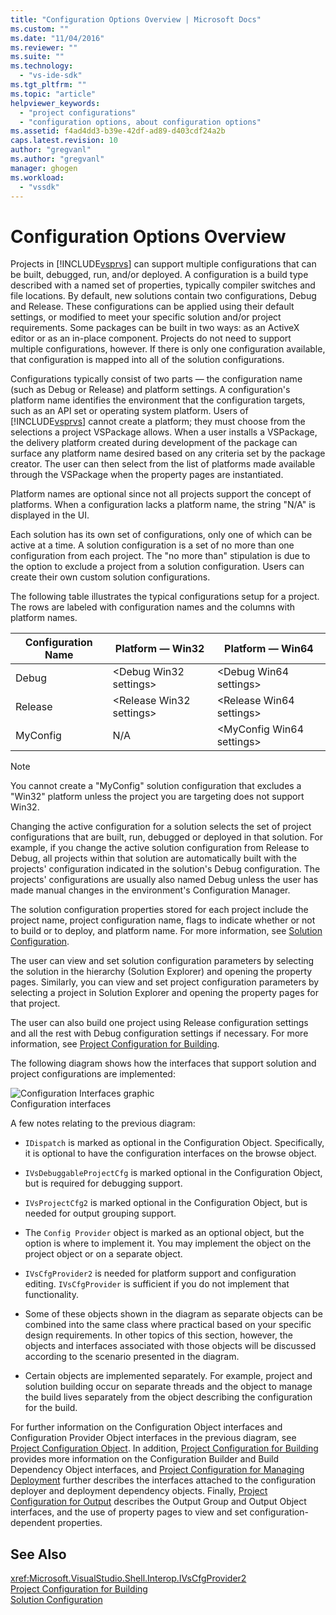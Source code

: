 ```yaml
---
title: "Configuration Options Overview | Microsoft Docs"
ms.custom: ""
ms.date: "11/04/2016"
ms.reviewer: ""
ms.suite: ""
ms.technology: 
  - "vs-ide-sdk"
ms.tgt_pltfrm: ""
ms.topic: "article"
helpviewer_keywords: 
  - "project configurations"
  - "configuration options, about configuration options"
ms.assetid: f4ad4dd3-b39e-42df-ad89-d403cdf24a2b
caps.latest.revision: 10
author: "gregvanl"
ms.author: "gregvanl"
manager: ghogen
ms.workload: 
  - "vssdk"
---
```

# Configuration Options Overview
Projects in [!INCLUDE[vsprvs](../../code-quality/includes/vsprvs_md.md)] can support multiple configurations that can be built, debugged, run, and/or deployed. A configuration is a build type described with a named set of properties, typically compiler switches and file locations. By default, new solutions contain two configurations, Debug and Release. These configurations can be applied using their default settings, or modified to meet your specific solution and/or project requirements. Some packages can be built in two ways: as an ActiveX editor or as an in-place component. Projects do not need to support multiple configurations, however. If there is only one configuration available, that configuration is mapped into all of the solution configurations.  
  
 Configurations typically consist of two parts — the configuration name (such as Debug or Release) and platform settings. A configuration's platform name identifies the environment that the configuration targets, such as an API set or operating system platform. Users of [!INCLUDE[vsprvs](../../code-quality/includes/vsprvs_md.md)] cannot create a platform; they must choose from the selections a project VSPackage allows. When a user installs a VSPackage, the delivery platform created during development of the package can surface any platform name desired based on any criteria set by the package creator. The user can then select from the list of platforms made available through the VSPackage when the property pages are instantiated.  
  
 Platform names are optional since not all projects support the concept of platforms. When a configuration lacks a platform name, the string "N/A" is displayed in the UI.  
  
 Each solution has its own set of configurations, only one of which can be active at a time. A solution configuration is a set of no more than one configuration from each project. The "no more than" stipulation is due to the option to exclude a project from a solution configuration. Users can create their own custom solution configurations.  
  
 The following table illustrates the typical configurations setup for a project. The rows are labeled with configuration names and the columns with platform names.  
  
|Configuration Name|Platform — Win32|Platform — Win64|  
|------------------------|----------------------|----------------------|  
|Debug|\<Debug Win32 settings>|\<Debug Win64 settings>|  
|Release|\<Release Win32 settings>|\<Release Win64 settings>|  
|MyConfig|N/A|\<MyConfig Win64 settings>|  
  
> [!NOTE]
>  You cannot create a "MyConfig" solution configuration that excludes a "Win32" platform unless the project you are targeting does not support Win32.  
  
 Changing the active configuration for a solution selects the set of project configurations that are built, run, debugged or deployed in that solution. For example, if you change the active solution configuration from Release to Debug, all projects within that solution are automatically built with the projects' configuration indicated in the solution's Debug configuration. The projects' configurations are usually also named Debug unless the user has made manual changes in the environment's Configuration Manager.  
  
 The solution configuration properties stored for each project include the project name, project configuration name, flags to indicate whether or not to build or to deploy, and platform name. For more information, see [Solution Configuration](../../extensibility/internals/solution-configuration.md).  
  
 The user can view and set solution configuration parameters by selecting the solution in the hierarchy (Solution Explorer) and opening the property pages. Similarly, you can view and set project configuration parameters by selecting a project in Solution Explorer and opening the property pages for that project.  
  
 The user can also build one project using Release configuration settings and all the rest with Debug configuration settings if necessary. For more information, see [Project Configuration for Building](../../extensibility/internals/project-configuration-for-building.md).  
  
 The following diagram shows how the interfaces that support solution and project configurations are implemented:  
  
 ![Configuration Interfaces graphic](../../extensibility/internals/media/vsconfiginterfaces.gif "vsConfigInterfaces")  
Configuration interfaces  
  
 A few notes relating to the previous diagram:  
  
-   `IDispatch` is marked as optional in the Configuration Object. Specifically, it is optional to have the configuration interfaces on the browse object.  
  
-   `IVsDebuggableProjectCfg` is marked optional in the Configuration Object, but is required for debugging support.  
  
-   `IVsProjectCfg2` is marked optional in the Configuration Object, but is needed for output grouping support.  
  
-   The `Config Provider` object is marked as an optional object, but the option is where to implement it. You may implement the object on the project object or on a separate object.  
  
-   `IVsCfgProvider2` is needed for platform support and configuration editing. `IVsCfgProvider` is sufficient if you do not implement that functionality.  
  
-   Some of these objects shown in the diagram as separate objects can be combined into the same class where practical based on your specific design requirements. In other topics of this section, however, the objects and interfaces associated with those objects will be discussed according to the scenario presented in the diagram.  
  
-   Certain objects are implemented separately. For example, project and solution building occur on separate threads and the object to manage the build lives separately from the object describing the configuration for the build.  
  
 For further information on the Configuration Object interfaces and Configuration Provider Object interfaces in the previous diagram, see [Project Configuration Object](../../extensibility/internals/project-configuration-object.md). In addition, [Project Configuration for Building](../../extensibility/internals/project-configuration-for-building.md) provides more information on the Configuration Builder and Build Dependency Object interfaces, and [Project Configuration for Managing Deployment](../../extensibility/internals/project-configuration-for-managing-deployment.md) further describes the interfaces attached to the configuration deployer and deployment dependency objects. Finally, [Project Configuration for Output](../../extensibility/internals/project-configuration-for-output.md) describes the Output Group and Output Object interfaces, and the use of property pages to view and set configuration-dependent properties.  
  
## See Also  
 <xref:Microsoft.VisualStudio.Shell.Interop.IVsCfgProvider2>   
 [Project Configuration for Building](../../extensibility/internals/project-configuration-for-building.md)   
 [Solution Configuration](../../extensibility/internals/solution-configuration.md)